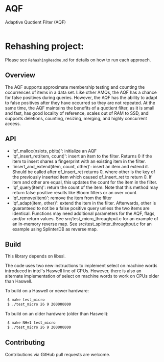 # AQF
Adaptive Quotient Filter (AQF)
```
```

# Rehashing project:
Please see  `RehashingReadme.md` for details on how to run each approach.

Overview
--------
 The AQF supports approximate membership testing and counting the occurrences of
 items in a data set. Like other AMQs, the AQF has a chance for false positives
 during queries. However, the AQF has the ability to adapt to false positives
 after they have occurred so they are not repeated. At the same time, the AQF
 maintains the benefits of a quotient filter, as it is small and fast, has good
 locality of reference, scales out of RAM to SSD, and supports deletions,
 counting, resizing, merging, and highly concurrent access.

API
--------
* 'qf_malloc(nslots, pbits)': initialize an AQF
* 'qf_insert_ret(item, count)': insert an item to the filter. Returns 0 if the
  item to insert shares a fingerprint with an existing item in the filter.
* 'insert_and_extend(item, count, other)': insert an item and extend it. Should be called
  after qf_insert_ret returns 0, where other is the key of the previously inserted
  item which caused qf_insert_ret to return 0. If item and other are equal, this
  updates the count for the item in the filter.
* 'qf_query(item)': return the count of the item. Note that this
  method may return false positive results like Bloom filters or an over count.
* 'qf_remove(item)': remove the item from the filter
* 'qf_adapt(item, other)': extend the item in the filter. Afterwards, other is
  guaranteed to not be a false positive query unless the two items are identical.
Functions may need additional parameters for the AQF, flags, and/or return values.
See src/test_micro_throughput.c for an example of an in-memory reverse map.
See src/test_splinter_throughput.c for an example using SplinterDB as reverse map.

Build
-------
This library depends on libssl.

The code uses two new instructions to implement select on machine words introduced
in intel's Haswell line of CPUs. However, there is also an alternate implementation
of select on machine words to work on CPUs older than Haswell.

To build on a Haswell or newer hardware:
```bash
 $ make test_micro
 $ ./test_micro 26 9 200000000
```

To build on an older hardware (older than Haswell):
```bash
 $ make NH=1 test_micro
 $ ./test_micro 26 9 200000000
 ```

Contributing
------------
Contributions via GitHub pull requests are welcome.

